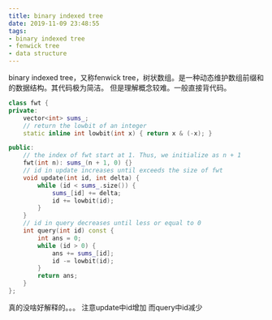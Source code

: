 ```yaml
---
title: binary indexed tree
date: 2019-11-09 23:48:55
tags:
- binary indexed tree
- fenwick tree
- data structure
---
```


binary indexed tree，又称fenwick tree，树状数组。是一种动态维护数组前缀和的数据结构。其代码极为简洁。
但是理解概念较难。一般直接背代码。

```c++
class fwt {
private:
    vector<int> sums_;
    // return the lowbit of an integer
    static inline int lowbit(int x) { return x & (-x); }

public:
    // the index of fwt start at 1. Thus, we initialize as n + 1
    fwt(int n): sums_(n + 1, 0) {}
    // id in update increases until exceeds the size of fwt
    void update(int id, int delta) {
        while (id < sums_.size()) {
            sums_[id] += delta;
            id += lowbit(id);
        }
    }
    // id in query decreases until less or equal to 0
    int query(int id) const {
        int ans = 0;
        while (id > 0) {
            ans += sums_[id];
            id -= lowbit(id);
        }
        return ans;
    }
};
```
真的没啥好解释的。。。
注意update中id增加
而query中id减少